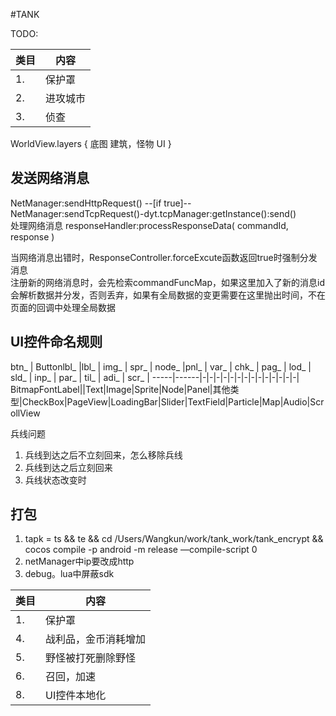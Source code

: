 #TANK

TODO:


类目| 内容
----|-
1. |保护罩
2. |进攻城市
3. |侦查



WorldView.layers {
	底图
	建筑，怪物
	UI
} 



发送网络消息
---
NetManager:sendHttpRequest() --[if true]-- NetManager:sendTcpRequest()-dyt.tcpManager:getInstance():send()  
处理网络消息  responseHandler:processResponseData( commandId, response )  


当网络消息出错时，ResponseController.forceExcute函数返回true时强制分发消息  
注册新的网络消息时，会先检索commandFuncMap，如果这里加入了新的消息id会解析数据并分发，否则丢弃，如果有全局数据的变更需要在这里抛出时间，不在页面的回调中处理全局数据

UI控件命名规则  
---

btn_ | Buttonlbl_ |lbl_ | img_ | spr_ | node_ |pnl_ | var_ | chk_ | pag_ | lod_ | sld_ | inp_ | par_ | til_ | adi_ | scr_ | 
-----|------|-|-|-|-|-|-|-|-|-|-|-|-|-|-|
 BitmapFontLabel||Text|Image|Sprite|Node|Panel|其他类型|CheckBox|PageView|LoadingBar|Slider|TextField|Particle|Map|Audio|ScrollView




兵线问题

1. 兵线到达之后不立刻回来，怎么移除兵线
2. 兵线到达之后立刻回来
3. 兵线状态改变时


打包
----
1. tapk = ts && te && cd /Users/Wangkun/work/tank_work/tank_encrypt && cocos compile -p android -m release —compile-script 0  
2. netManager中ip要改成http  
3. debug。lua中屏蔽sdk  

类目| 内容
----|-
1. |保护罩
4. |战利品，金币消耗增加
5. |野怪被打死删除野怪
6. |召回，加速
8. |UI控件本地化
